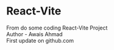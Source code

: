 # React-Vite
From do some coding React-Vite Project <br>
Author - Awais Ahmad <br>
First update on github.com

